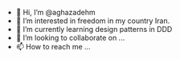 - 👋 Hi, I’m @aghazadehm
- 👀 I’m interested in freedom in my country Iran.
- 🌱 I’m currently learning design patterns in DDD
- 💞️ I’m looking to collaborate on ...
- 📫 How to reach me ...

<!---
aghazadehm/aghazadehm is a ✨ special ✨ repository because its `README.md` (this file) appears on your GitHub profile.
You can click the Preview link to take a look at your changes.
--->
